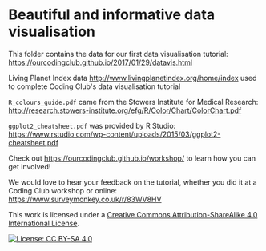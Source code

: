 # Beautiful and informative data visualisation

This folder contains the data for our first data visualisation tutorial: https://ourcodingclub.github.io/2017/01/29/datavis.html

Living Planet Index data http://www.livingplanetindex.org/home/index used to complete Coding Club's data visualisation tutorial

`R_colours_guide.pdf` came from the Stowers Institute for Medical Research: http://research.stowers-institute.org/efg/R/Color/Chart/ColorChart.pdf

`ggplot2_cheatsheet.pdf` was provided by R Studio: https://www.rstudio.com/wp-content/uploads/2015/03/ggplot2-cheatsheet.pdf 

Check out https://ourcodingclub.github.io/workshop/ to learn how you can get involved!

We would love to hear your feedback on the tutorial, whether you did it at a Coding Club workshop or online: 
https://www.surveymonkey.co.uk/r/83WV8HV

This work is licensed under a [Creative Commons Attribution-ShareAlike 4.0 International License](https://creativecommons.org/licenses/by-sa/4.0/).

[![License: CC BY-SA 4.0](https://licensebuttons.net/l/by-sa/4.0/80x15.png)](https://creativecommons.org/licenses/by-sa/4.0/)
